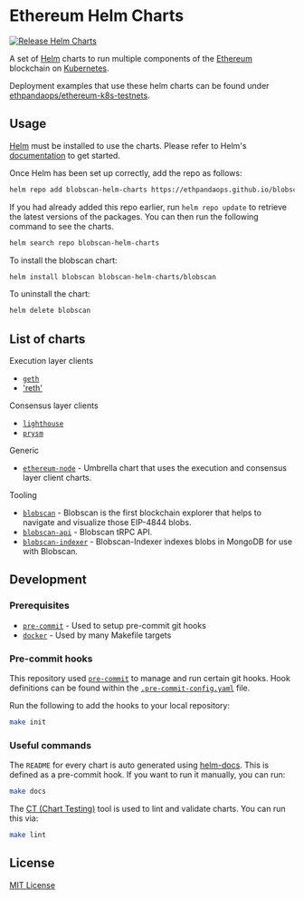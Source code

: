 # Ethereum Helm Charts

[![Release Helm Charts](https://github.com/blobscan/blobscan-helm-charts/actions/workflows/release.yaml/badge.svg)](https://github.com/blobscan/blobscan-helm-charts/actions/workflows/release.yaml)

A set of [Helm](https://helm.sh/) charts to run multiple components of the [Ethereum](https://ethereum.org/) blockchain on [Kubernetes](https://kubernetes.io/).

Deployment examples that use these helm charts can be found under [ethpandaops/ethereum-k8s-testnets](https://github.com/ethpandaops/ethereum-k8s-testnets).

## Usage

[Helm](https://helm.sh) must be installed to use the charts.  Please refer to
Helm's [documentation](https://helm.sh/docs) to get started.

Once Helm has been set up correctly, add the repo as follows:

```sh
helm repo add blobscan-helm-charts https://ethpandaops.github.io/blobscan-helm-charts
```

If you had already added this repo earlier, run `helm repo update` to retrieve
the latest versions of the packages.  You can then run the following command to see the charts.

```sh
helm search repo blobscan-helm-charts
```

To install the blobscan chart:

```sh
helm install blobscan blobscan-helm-charts/blobscan
```

To uninstall the chart:

```sh
helm delete blobscan
```

## List of charts

Execution layer clients

- [`geth`](charts/geth)
- ['reth'](charts/reth)

Consensus layer clients

- [`lighthouse`](charts/lighthouse)
- [`prysm`](charts/prysm)

Generic

- [`ethereum-node`](charts/ethereum-node) - Umbrella chart that uses the execution and consensus layer client charts.

Tooling

- [`blobscan`](charts/blobscan) - Blobscan is the first blockchain explorer that helps to navigate and visualize those EIP-4844 blobs.
- [`blobscan-api`](charts/blobscan-api) - Blobscan tRPC API.
- [`blobscan-indexer`](charts/blobscan-indexer) - Blobscan-Indexer indexes blobs in MongoDB for use with Blobscan.

## Development

### Prerequisites

- [`pre-commit`](https://pre-commit.com/) - Used to setup pre-commit git hooks
- [`docker`](https://www.docker.com/) - Used by many Makefile targets

### Pre-commit hooks

This repository used [`pre-commit`](https://pre-commit.com/) to manage and run certain git hooks. Hook definitions can be found within the [`.pre-commit-config.yaml`](.pre-commit-config.yaml) file.

Run the following to add the hooks to your local repository:

```sh
make init
```

### Useful commands

The `README` for every chart is auto generated using [helm-docs](https://github.com/norwoodj/helm-docs). This is defined as a pre-commit hook. If you want to run it manually, you can run:

```sh
make docs
```

The [CT (Chart Testing)](https://github.com/helm/chart-testing) tool is used to lint and validate charts. You can run this via:

```sh
make lint
```

## License

[MIT License](LICENSE)
